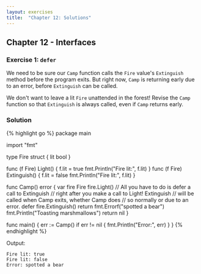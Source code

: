 ```yaml
---
layout: exercises
title:  "Chapter 12: Solutions"
---
```


## Chapter 12 - Interfaces

### Exercise 1: `defer`

We need to be sure our `Camp` function calls the `Fire` value's `Extinguish` method before the program exits. But right now, `Camp` is returning early due to an error, before `Extinguish` can be called.

We don't want to leave a lit `Fire` unattended in the forest! Revise the `Camp` function so that `Extinguish` is always called, even if `Camp` returns early.

### Solution

{% highlight go %}
package main

import "fmt"

type Fire struct {
	lit bool
}

func (f Fire) Light() {
	f.lit = true
	fmt.Println("Fire lit:", f.lit)
}
func (f Fire) Extinguish() {
	f.lit = false
	fmt.Println("Fire lit:", f.lit)
}

func Camp() error {
	var fire Fire
	fire.Light()
	// All you have to do is defer a call to Extinguish
	// right after you make a call to Light! Extinguish
	// will be called when Camp exits, whether Camp does
	// so normally or due to an error.
	defer fire.Extinguish()
	return fmt.Errorf("spotted a bear")
	fmt.Println("Toasting marshmallows")
	return nil
}

func main() {
	err := Camp()
	if err != nil {
		fmt.Println("Error:", err)
	}
}
{% endhighlight %}

Output:

``` text
Fire lit: true
Fire lit: false
Error: spotted a bear
```
